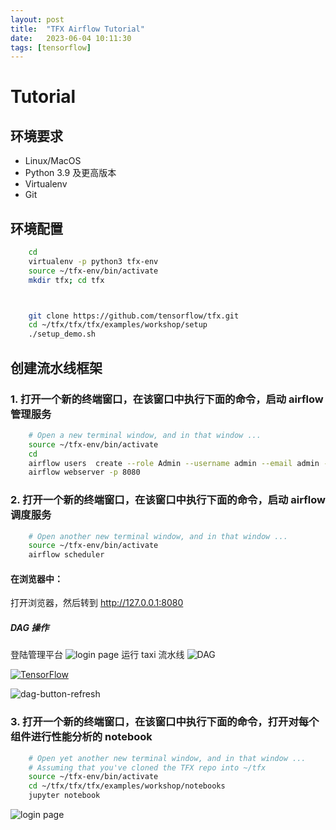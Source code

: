```yaml
---
layout: post
title:  "TFX Airflow Tutorial"
date:   2023-06-04 10:11:30
tags: [tensorflow]
---
```


# Tutorial

## 环境要求
+ Linux/MacOS
+ Python 3.9 及更高版本
+ Virtualenv
+ Git


## 环境配置
```bash
    cd
    virtualenv -p python3 tfx-env
    source ~/tfx-env/bin/activate
    mkdir tfx; cd tfx



    git clone https://github.com/tensorflow/tfx.git
    cd ~/tfx/tfx/tfx/examples/workshop/setup
    ./setup_demo.sh
```

## 创建流水线框架

### 1. 打开一个新的终端窗口，在该窗口中执行下面的命令，启动 airflow 管理服务
```bash
    # Open a new terminal window, and in that window ...
    source ~/tfx-env/bin/activate
    cd
    airflow users  create --role Admin --username admin --email admin --firstname admin --lastname admin --password admin    
    airflow webserver -p 8080
```


### 2. 打开一个新的终端窗口，在该窗口中执行下面的命令，启动 airflow 调度服务
```bash
    # Open another new terminal window, and in that window ...
    source ~/tfx-env/bin/activate
    airflow scheduler
```

#### 在浏览器中：
打开浏览器，然后转到 http://127.0.0.1:8080

##### DAG 操作
登陆管理平台
![login page](https://www.tensorflow.org/static/tfx/tutorials/tfx/images/airflow_workshop/airflow-login.png)
运行 taxi 流水线
![DAG](https://www.tensorflow.org/static/tfx/tutorials/tfx/images/airflow_workshop/dag-home-full.png)

[![TensorFlow](https://www.tensorflow.org/static/tfx/tutorials/tfx/images/airflow_workshop/dag-buttons.png)](https://www.tensorflow.org/static/tfx/tutorials/tfx/images/airflow_workshop/dag-buttons.png)

![dag-button-refresh](https://www.tensorflow.org/static/tfx/tutorials/tfx/images/airflow_workshop/dag-button-refresh.png)

### 3. 打开一个新的终端窗口，在该窗口中执行下面的命令，打开对每个组件进行性能分析的 notebook
```bash
    # Open yet another new terminal window, and in that window ...
    # Assuming that you've cloned the TFX repo into ~/tfx
    source ~/tfx-env/bin/activate
    cd ~/tfx/tfx/tfx/examples/workshop/notebooks
    jupyter notebook
```


![login page](https://www.tensorflow.org/static/tfx/tutorials/tfx/images/airflow_workshop/notebook-ipynb.png)




